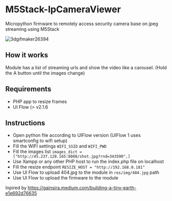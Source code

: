 # M5Stack-IpCameraViewer

Micropython firmware to remotely access security camera base on jpeg streaming using M5Stack

![3dgifmaker26394](https://github.com/user-attachments/assets/5a1c837d-de8d-467a-ad04-70345c418f27)


## How it works
Module has a list of streaming urls and show the video like a carousel. (Hold the A button until the images change)

## Requirements

- PHP app to resize frames
- UI Flow (> v2.1.6

## Instructions

- Open python file according to UIFlow version (UIFlow 1 uses smartconfig to wifi setup)
- Fill the WIFI settings `WIFI_SSID` and `WIFI_PWD`
- Fill the images list `images_dict = ["http://45.237.128.165:8088/shot.jpg?rnd=343590",]`
- Use Xampp or any other PHP host to run the index.php file on localhost
- Fill the resize endpoint `RESIZE_HOST = "http://192.168.0.181"`
- Use UI Flow to upload 404.jpg to the module in `res/img/404.jpg` path
- Use UI Flow to upload the firmware to the module

Inpired by https://gainsira.medium.com/building-a-tiny-earth-e1e692d76635
